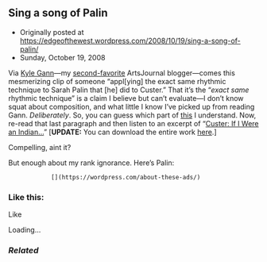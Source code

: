 ## Sing a song of Palin

 * Originally posted at https://edgeofthewest.wordpress.com/2008/10/19/sing-a-song-of-palin/
 * Sunday, October 19, 2008

Via [Kyle Gann](http://www.artsjournal.com/postclassic/2008/10/taking\_responsibility\_for\_my\_i.html)—my [second-favorite](http://www.artsjournal.com/quickstudy/) ArtsJournal blogger—comes this mesmerizing clip of someone “appl[ying] the exact same rhythmic technique to Sarah Palin that [he] did to Custer.”  That it’s the “_exact same_ rhythmic technique” is a claim I believe but can’t evaluate—I don’t know squat about composition, and what little I know I’ve picked up from reading Gann.  _Deliberately_.  So, you can guess which part of [this](http://www.kylegann.com/Custune2.html) I understand.  Now, re-read that last paragraph and then listen to an excerpt of “[Custer: If I Were an Indian…](http://home.earthlink.net/~kgann/Gannaudio.html)”  [**UPDATE:** You can download the entire work [here](http://www.kylegann.com/Gannaudio.html).]

Compelling, aint it?  

But enough about my rank ignorance.  Here’s Palin:



		

			

				[](https://wordpress.com/about-these-ads/)
				

					
				

			

		

### Like this:

Like

 
Loading...

[]()

### _Related_


